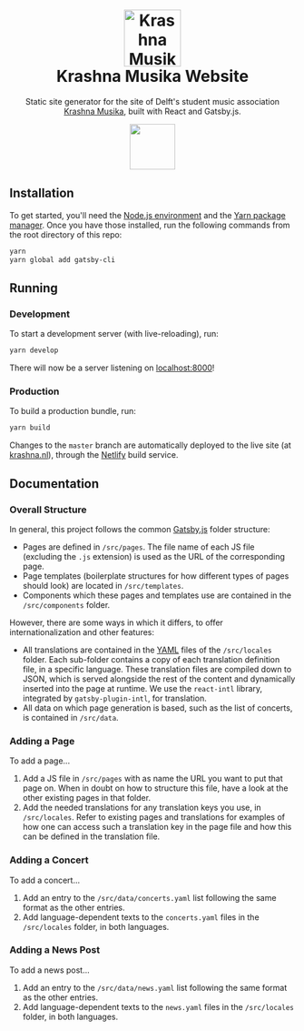 <h1 align="center">
  <img src="https://raw.githubusercontent.com/krashnamusika/krashna-site/master/src/favicon.png" width="100" alt="Krashna Musika">
  <br>
  Krashna Musika Website
</h1>
<p align="center">
  Static site generator for the site of Delft's student music association <a href="https://www.krashna.nl/">Krashna Musika</a>, built with React and Gatsby.js.
</p>

<p align="center">
  <a href="https://www.netlify.com">
    <img src="https://www.netlify.com/img/global/badges/netlify-color-accent.svg" width="80"/>
  </a>
</p>


## Installation

To get started, you'll need the [Node.js environment](https://nodejs.org) and the [Yarn package manager](https://yarnpkg.com). Once you have those installed, run the following commands from the root directory of this repo:

```bash
yarn
yarn global add gatsby-cli
```


## Running

### Development

To start a development server (with live-reloading), run:

```bash
yarn develop
```

There will now be a server listening on [localhost:8000](http://localhost:8000)!

### Production

To build a production bundle, run:

```bash
yarn build
```

Changes to the `master` branch are automatically deployed to the live site (at [krashna.nl](https://www.krashna.nl/)), through the [Netlify](https://netlify.com) build service.


## Documentation

### Overall Structure

In general, this project follows the common [Gatsby.js](https://www.gatsbyjs.org/docs/) folder structure:

- Pages are defined in `/src/pages`. The file name of each JS file (excluding the `.js` extension) is used as the URL of the corresponding page.
- Page templates (boilerplate structures for how different types of pages should look) are located in `/src/templates`.
- Components which these pages and templates use are contained in the `/src/components` folder.

However, there are some ways in which it differs, to offer internationalization and other features:

- All translations are contained in the [YAML](http://yaml.org/) files of the `/src/locales` folder. Each sub-folder contains a copy of each translation definition file, in a specific language. These translation files are compiled down to JSON, which is served alongside the rest of the content and dynamically inserted into the page at runtime. We use the `react-intl` library, integrated by `gatsby-plugin-intl`, for translation.
- All data on which page generation is based, such as the list of concerts, is contained in `/src/data`.

### Adding a Page

To add a page...

1. Add a JS file in `/src/pages` with as name the URL you want to put that page on. When in doubt on how to structure this file, have a look at the other existing pages in that folder.
2. Add the needed translations for any translation keys you use, in `/src/locales`. Refer to existing pages and translations for examples of how one can access such a translation key in the page file and how this can be defined in the translation file.

### Adding a Concert

To add a concert...

1. Add an entry to the `/src/data/concerts.yaml` list following the same format as the other entries.
2. Add language-dependent texts to the `concerts.yaml` files in the `/src/locales` folder, in both languages.

### Adding a News Post

To add a news post...

1. Add an entry to the `/src/data/news.yaml` list following the same format as the other entries.
2. Add language-dependent texts to the `news.yaml` files in the `/src/locales` folder, in both languages.
